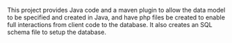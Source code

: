 This project provides Java code and a maven plugin to allow the data model to be specified and created in Java, and have php files be created to enable full interactions from client code to the database. It also creates an SQL schema file to setup the database.